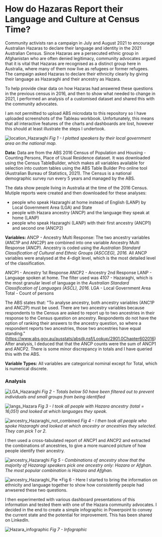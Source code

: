 # How do Hazaras Report their Language and Culture at Census Time? 

Community activists ran a campaign in July and August 2021 to encourage Australian Hazaras to declare their language and identity in the 2021 Australian Census. Since Hazaras are a persecuted ethnic group in Afghanistan who are often denied legitimacy, community advocates argued that it is vital that Hazaras are recognised as a distinct group here in Australia, where many of them now live as refugees or former refugees. The campaign asked Hazaras to declare their ethnicity clearly by giving their language as Hazaraghi and their ancestry as Hazara. 

To help provide clear data on how Hazaras had answered these questions in the previous census in 2016, and then to show what needed to change in 2021, I performed an analysis of a customised dataset and shared this with the community advocates. 

I am not permitted to upload ABS microdata to this repository so I have uploaded screenshots of the Tableau workbook. Unfortunately, this means that all interactive features of the charts and dashboards are lost, however this should at least illustrate the steps I undertook.

![location_Hazaraghi](https://user-images.githubusercontent.com/63942300/128850432-54a1325a-7665-4c33-a6aa-c30e03839a08.png)
*Fig 1 - I plotted speakers by their local government area on the national map.*

**Data:** Data are from the ABS 2016 Census of Population and Housing - Counting Persons, Place of Usual Residence dataset. It was downloaded using the Census TableBuilder, which makes all variables available for selection into custom tables using the ABS Table Builder Pro online tool (Australian Bureau of Statistics, 2021). The Census is a national demographic survey run every 5 years and managed by the ABS.

The data show people living in Australia at the time of the 2016 Census. Mutiple reports were created and then downloaded for these analyses: 
- people who speak Hazaraghi at home instead of English (LANP) by Local Government Area (LGA) and State
- people with Hazara ancestry (ANCP) and the language they speak at home (LANP)
- people who speak Hazaraghi (LANP) with their first ancestry (ANCP1) and second one (ANCP2)

**Variables:** 
ANCP - Ancestry Multi Response: The two ancestry variables (ANC1P and ANC2P) are combined into one variable Ancestry Multi Response (ANCP). Ancestry is coded using the *Australian Standard Classification of Cultural and Ethnic Groups (ASCCEG), 2016.* All ANCP variables were analysed at the 4-digit level, which is the most detailed level of the classification.

ANCP1 - Ancestry 1st Response
ANCP2 - Ancestry 2nd Response 
LANP - Language spoken at home. The filter used was 4107 - Hazaraghi, which is the most granular level of language in the *Australian Standard Classification of Languages (ASCL), 2016.*
LGA - Local Government Area
Total - Count of persons

The ABS states that: "To analyse ancestry, both ancestry variables (ANC1P and ANC2P) must be used. There are two ancestry variables because respondents to the Census are asked to report up to two ancestries in their response to the Census question on ancestry. Respondents do not have the option of ranking their answers to the ancestry question, so where a respondent reports two ancestries, those two ancestries have equal standing." (https://www.abs.gov.au/ausstats/abs@.nsf/Lookup/2901.0Chapter602016) 
After analysis, I deduced that that the ANCP counts were the sum of ANCP1 and ANCP2. There is some minor discrepancy in totals and I have queried this with the ABS. 

**Variable Types:** All variables are categorical nominal except for Total, which is numerical discrete.

### Analysis
![LGA_Hazaraghi](https://user-images.githubusercontent.com/63942300/128854382-1a019370-32f0-4d35-808f-fa310d0bfdc1.png)
*Fig 2 - Totals below 50 have been filtered out to prevent individuals and small groups from being identified*

![langs_Hazara](https://user-images.githubusercontent.com/63942300/128854774-a3230d83-2e02-41da-bb49-a23c2447dc87.png)
*Fig 3 - I took all people with Hazara ancestry (total = 16,051) and looked at which languages they speak.* 

![ancestry_Hazaraghi_not_combined](https://user-images.githubusercontent.com/63942300/128855112-dbb1fb90-e307-4b5d-a0d4-c71c18e688b2.png)
*Fig 4 - I then took all people who spoke Hazaraghi and looked at which ancestry or ancestries they selected. They can pick 1 or 2.*

I then used a cross-tabulated report of ANCP1 and ANCP2 and extracted the combinations of ancestries, to give a more nuanced picture of how people identify their ancestry. 

![ancestry_Hazaraghi](https://user-images.githubusercontent.com/63942300/128855678-48608399-2eab-4c1d-959a-e63e19c7ae2b.png)
*Fig 5 - Combinations of ancestry show that the majority of Hazaragi speakers pick one ancestry only: Hazara or Afghan. The most  popular combination is Hazara and Afghan.* 

![ancestry_Hazaraghi_Pie](https://user-images.githubusercontent.com/63942300/128857188-c6df954f-f02d-4f10-b155-7d9303f1a016.png)
*Fig 6 - Here I started to bring the information on ethnicity and language together to show how consistently people had anwsered these two questions. 

I then experimented with various dashboard presentations of this information and tested them with one of the Hazara community advocates. I decided in the end to create a simple infographic in Powerpoint to convey the current state and the potential for improvement. This has been shared on LinkedIn. 

![Hazara_infographic](https://user-images.githubusercontent.com/63942300/128857695-ead2dd2e-d084-4e57-8c23-4b10d9009a33.PNG)
*Fig 7 - Infographic*




